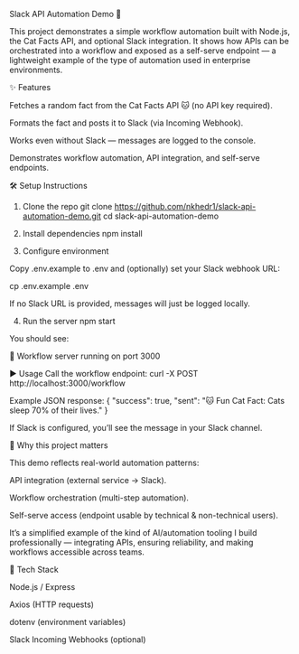 Slack API Automation Demo 🚀

This project demonstrates a simple workflow automation built with Node.js, the Cat Facts API, and optional Slack integration.
It shows how APIs can be orchestrated into a workflow and exposed as a self-serve endpoint — a lightweight example of the type of automation used in enterprise environments.

✨ Features

Fetches a random fact from the Cat Facts API 🐱 (no API key required).

Formats the fact and posts it to Slack (via Incoming Webhook).

Works even without Slack — messages are logged to the console.

Demonstrates workflow automation, API integration, and self-serve endpoints.

🛠️ Setup Instructions
1. Clone the repo
git clone https://github.com/nkhedr1/slack-api-automation-demo.git
cd slack-api-automation-demo

2. Install dependencies
npm install

3. Configure environment

Copy .env.example to .env and (optionally) set your Slack webhook URL:

cp .env.example .env


If no Slack URL is provided, messages will just be logged locally.

4. Run the server
npm start


You should see:

🚀 Workflow server running on port 3000

▶️ Usage
Call the workflow endpoint:
curl -X POST http://localhost:3000/workflow

Example JSON response:
{
  "success": true,
  "sent": "🐱 Fun Cat Fact: Cats sleep 70% of their lives."
}


If Slack is configured, you’ll see the message in your Slack channel.

📌 Why this project matters

This demo reflects real-world automation patterns:

API integration (external service → Slack).

Workflow orchestration (multi-step automation).

Self-serve access (endpoint usable by technical & non-technical users).

It’s a simplified example of the kind of AI/automation tooling I build professionally — integrating APIs, ensuring reliability, and making workflows accessible across teams.

📜 Tech Stack

Node.js / Express

Axios (HTTP requests)

dotenv (environment variables)

Slack Incoming Webhooks (optional)
